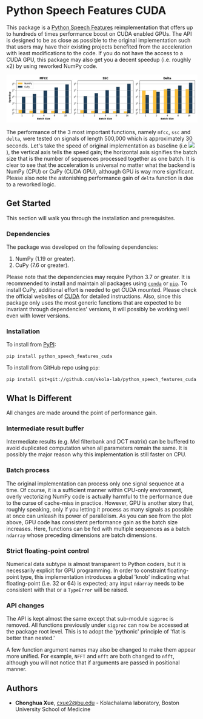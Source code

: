 # Python Speech Features CUDA

This package is a [Python Speech Features](https://github.com/jameslyons/python_speech_features) reimplementation that offers up to hundreds of times performance boost on CUDA enabled GPUs. The API is designed to be as close as possible to the original implementation such that users may have their existing projects benefited from the acceleration with least modifications to the code. If you do not have the access to a CUDA GPU, this package may also get you a decent speedup (i.e. roughly x2) by using reworked NumPy code.

![Speedup Plot](/readme_plot/plot.jpg)

The performance of the 3 most important functions, namely `mfcc`, `ssc` and `delta`, were tested on signals of length 500,000 which is approximately 30 seconds. Let's take the speed of original implementation as baseline (i.e <img src="https://render.githubusercontent.com/render/math?math=2^0">), the vertical axis tells the speed gain; the horizontal axis signifies the batch size that is the number of sequences processed together as one batch. It is clear to see that the acceleration is universal no matter what the backend is NumPy (CPU) or CuPy (CUDA GPU), although GPU is way more significant. Please also note the astonishing performance gain of `delta` function is due to a reworked logic.

## Get Started

This section will walk you through the installation and prerequisites.

### Dependencies

The package was developed on the following dependencies:

1. NumPy (1.19 or greater).
2. CuPy (7.6 or greater).

Please note that the dependencies may require Python 3.7 or greater. It is recommended to install and maintain all packages using [`conda`](https://www.anaconda.com/) or [`pip`](https://pypi.org/project/pip/). To install CuPy, additional effort is needed to get CUDA mounted. Please check the official websites of [CUDA](https://developer.nvidia.com/cuda-downloads) for detailed instructions. Also, since this package only uses the most generic functions that are expected to be invariant through dependencies' versions, it will possibly be working well even with lower versions.

### Installation

To install from [PyPI](https://pypi.org/project/python-speech-features-cuda/):

```
pip install python_speech_features_cuda
```

To install from GitHub repo using `pip`:

```
pip install git+git://github.com/vkola-lab/python_speech_features_cuda
```

## What Is Different

All changes are made around the point of performance gain.

### Intermediate result buffer

Intermediate results (e.g. Mel filterbank and DCT matrix) can be buffered to avoid duplicated computation when all parameters remain the same. It is possibly the major reason why this implementation is still faster on CPU.

### Batch process

The original implementation can process only one signal sequence at a time. Of course, it is a sufficient manner within CPU-only environment, overly vectorizing NumPy code is actually harmful to the performance due to the curse of cache-miss in practice. However, GPU is another story that, roughly speaking, only if you letting it process as many signals as possible at once can unleash its power of parallelism. As you can see from the plot above, GPU code has consistent performance gain as the batch size increases. Here, functions can be fed with multiple sequences as a batch `ndarray` whose preceding dimensions are batch dimensions.

### Strict floating-point control

Numerical data subtype is almost transparent to Python coders, but it is necessarily explicit for GPU programming. In order to constraint floating-point type, this implementation introduces a global 'knob' indicating what floating-point (i.e. 32 or 64) is expected; any input `ndarray` needs to be consistent with that or a `TypeError` will be raised.

### API changes

The API is kept almost the same except that sub-module `sigproc` is removed. All functions previously under `sigproc` can now be accessed at the package root level. This is to adopt the 'pythonic' principle of 'flat is better than nested.'

A few function argument names may also be changed to make them appear more unified. For example, `NFFT` and `nfft` are both changed to `nfft`, although you will not notice that if arguments are passed in positional manner.

## Authors

* **Chonghua Xue**, cxue2@bu.edu - Kolachalama laboratory, Boston University School of Medicine

